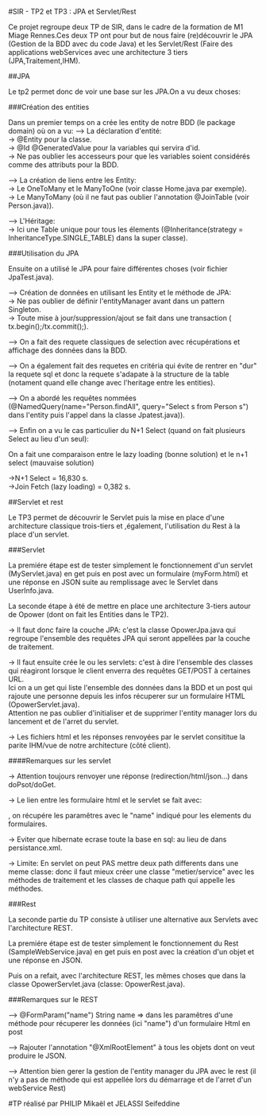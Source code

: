 #SIR - TP2 et TP3 : JPA et Servlet/Rest

Ce projet regroupe deux TP de SIR, dans le cadre de la formation de M1 Miage Rennes.Ces deux TP ont pour but de nous faire (re)découvrir le JPA (Gestion de la BDD avec du code Java) et les Servlet/Rest (Faire des applications webServices avec une architecture 3 tiers (JPA,Traitement,IHM).

##JPA

Le tp2 permet donc de voir une base sur les JPA.On a vu deux choses:

###Création des entities

Dans un premier temps on a crée les entity de notre BDD (le package domain) où on a vu:
--> La déclaration d'entité:  
-> @Entity pour la classe.  
-> @Id @GeneratedValue pour la variables qui servira d'id.  
-> Ne pas oublier les accesseurs pour que les variables soient considérés comme des attributs pour la BDD.  

--> La création de liens entre les Entity:  
-> Le OneToMany et le ManyToOne (voir classe Home.java par exemple).  
-> Le ManyToMany (où il ne faut pas oublier l'annotation @JoinTable (voir Person.java)).  

--> L'Héritage:  
-> Ici une Table unique pour tous les élements (@Inheritance(strategy = InheritanceType.SINGLE_TABLE) dans la super classe).

###Utilisation du JPA

Ensuite on a utilisé le JPA pour faire différentes choses (voir fichier JpaTest.java).

--> Création de données en utilisant les Entity et le méthode de JPA:  
-> Ne pas oublier de définir l'entityManager avant dans un pattern Singleton.  
-> Toute mise à jour/suppression/ajout se fait dans une transaction ( tx.begin();/tx.commit();).

--> On a fait des requete classiques de selection avec récupérations et affichage des données dans la BDD.

--> On a également fait des requetes en critéria qui évite de rentrer en "dur" la requete sql et donc la requete s'adapate à la structure de la table (notament quand elle change avec l'heritage entre les entities).

--> On a abordé les requêtes nommées (@NamedQuery(name="Person.findAll", query="Select s from Person s") dans l'entity puis l'appel dans la classe Jpatest.java)).

--> Enfin on a vu le cas particulier du N+1 Select (quand on fait plusieurs Select au lieu d'un seul):

On a fait une comparaison entre le lazy loading (bonne solution) et le n+1 select (mauvaise solution)

->N+1 Select = 16,830 s.  
->Join Fetch (lazy loading) = 0,382 s.

##Servlet et rest

Le TP3 permet de découvrir le Servlet puis la mise en place d'une architecture classique trois-tiers et ,également, l'utilisation du Rest à la place d'un servlet.

###Servlet

La premiére étape est de tester simplement le fonctionnement d'un servlet (MyServlet.java) en get puis en post avec un formulaire (myForm.html) et une réponse en JSON suite au remplissage avec le Servlet dans UserInfo.java.

La seconde étape à été de mettre en place une architecture 3-tiers autour de Opower (dont on fait les Entities dans le TP2).

-> Il faut donc faire la couche JPA: c'est la classe OpowerJpa.java qui regroupe l'ensemble des requêtes JPA qui seront appellées par la couche de traitement.  

-> Il faut ensuite crée le ou les servlets: c'est à dire l'ensemble des classes qui réagiront lorsque le client enverra des requêtes GET/POST à certaines URL.  
Ici on a un get qui liste l'ensemble des données dans la BDD et un post qui rajoute une personne depuis les infos récuperer sur un formulaire HTML (OpowerServlet.java).  
Attention ne pas oublier d'initialiser et de supprimer l'entity manager lors du lancement et de l'arret du servlet.

-> Les fichiers html et les réponses renvoyées par le servlet consititue la parite IHM/vue de notre architecture (côté client). 

####Remarques sur les servlet

-> Attention toujours renvoyer une réponse (redirection/html/json...) dans doPsot/doGet.  

-> Le lien entre les formulaire html et le servlet se fait avec: <FORM Method="POST" Action="/opower">,
on récupére les paramêtres avec le "name" indiqué pour les elements du formulaires.  

-> Eviter que hibernate ecrase toute la base en sql:  <property name="hibernate.hbm2ddl.auto" value="update"/> au lieu de <property name="hibernate.hbm2ddl.auto" value="create"/> dans persistance.xml.  

-> Limite: En servlet on peut PAS mettre deux path differents dans une meme classe: donc il faut mieux créer une classe "metier/service" avec les méthodes de traitement et les classes de chaque path qui appelle les méthodes.  


###Rest

La seconde partie du TP consiste à utiliser une alternative aux Servlets avec l'architecture REST.  

La premiére étape est de tester simplement le fonctionnement du Rest (SampleWebService.java) en get puis en post avec la création d'un objet et une réponse en JSON.  

Puis on a refait, avec l'architecture REST, les mêmes choses que dans la classe OpowerServlet.java (classe: OpowerRest.java).  

###Remarques sur le REST

--> @FormParam("name") String name => dans les paramêtres d'une méthode pour récuperer les données (ici "name") d'un formulaire Html en post

--> Rajouter l'annotation "@XmlRootElement" à tous les objets dont on veut produire le JSON.

--> Attention bien gerer la gestion de l'entity manager du JPA avec le rest (il n'y a pas de méthode qui est appellée lors du démarrage et de l'arret d'un webService Rest)

#TP réalisé par PHILIP Mikaël et JELASSI Seifeddine
